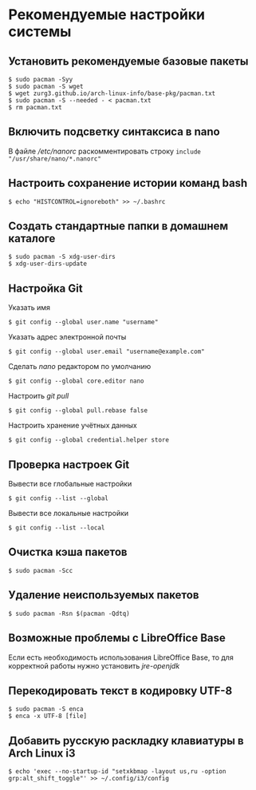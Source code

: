 # Рекомендуемые настройки системы

## Установить рекомендуемые базовые пакеты
```
$ sudo pacman -Syy
$ sudo pacman -S wget
$ wget zurg3.github.io/arch-linux-info/base-pkg/pacman.txt
$ sudo pacman -S --needed - < pacman.txt
$ rm pacman.txt
```

## Включить подсветку синтаксиса в nano
В файле */etc/nanorc* раскомментировать строку `include "/usr/share/nano/*.nanorc"`

## Настроить сохранение истории команд bash
```
$ echo "HISTCONTROL=ignoreboth" >> ~/.bashrc
```

## Создать стандартные папки в домашнем каталоге
```
$ sudo pacman -S xdg-user-dirs
$ xdg-user-dirs-update
```

## Настройка Git
Указать имя
```
$ git config --global user.name "username"
```

Указать адрес электронной почты
```
$ git config --global user.email "username@example.com"
```

Сделать *nano* редактором по умолчанию
```
$ git config --global core.editor nano
```

Настроить *git pull*
```
$ git config --global pull.rebase false
```

Настроить хранение учётных данных
```
$ git config --global credential.helper store
```

## Проверка настроек Git
Вывести все глобальные настройки
```
$ git config --list --global
```

Вывести все локальные настройки
```
$ git config --list --local
```

## Очистка кэша пакетов
```
$ sudo pacman -Scc
```

## Удаление неиспользуемых пакетов
```
$ sudo pacman -Rsn $(pacman -Qdtq)
```

## Возможные проблемы с LibreOffice Base
Если есть необходимость использования LibreOffice Base, то для корректной работы нужно установить *jre-openjdk*

## Перекодировать текст в кодировку UTF-8
```
$ sudo pacman -S enca
$ enca -x UTF-8 [file]
```

## Добавить русскую раскладку клавиатуры в Arch Linux i3
```
$ echo 'exec --no-startup-id "setxkbmap -layout us,ru -option grp:alt_shift_toggle"' >> ~/.config/i3/config
```
